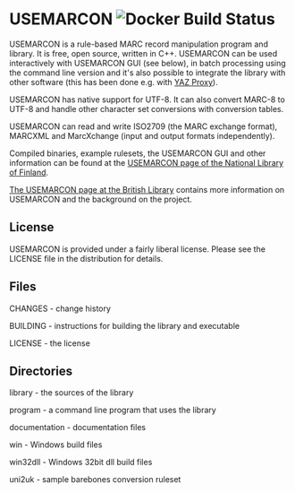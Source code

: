 USEMARCON ![Docker Build Status](https://img.shields.io/docker/build/natlibfi/usemarcon.svg)
=========

USEMARCON is a rule-based MARC record manipulation program and library. It is free, open source, written in C++. USEMARCON can be used interactively with USEMARCON GUI (see below), in batch processing using the command line version and it's also possible to integrate the library with other software (this has been done e.g. with [YAZ Proxy](http://www.indexdata.com/yazproxy)).

USEMARCON has native support for UTF-8. It can also convert MARC-8 to UTF-8 and handle other character set conversions with conversion tables.

USEMARCON can read and write ISO2709 (the MARC exchange format), MARCXML and MarcXchange (input and output formats independently).

Compiled binaries, example rulesets, the USEMARCON GUI and other information can be found at the [USEMARCON page of the National Library of Finland](https://www.kiwi.fi/display/Marc21/USEMARCON).

[The USEMARCON page at the British Library](http://www.bl.uk/bibliographic/usemarcon.html) contains more information on USEMARCON and the background on the project.


License
-------

USEMARCON is provided under a fairly liberal license. Please see the LICENSE file in the distribution for details.


Files
-----

CHANGES - change history

BUILDING - instructions for building the library and executable

LICENSE - the license


Directories
-----------

library - the sources of the library

program - a command line program that uses the library

documentation - documentation files

win - Windows build files

win32dll - Windows 32bit dll build files

uni2uk - sample barebones conversion ruleset
